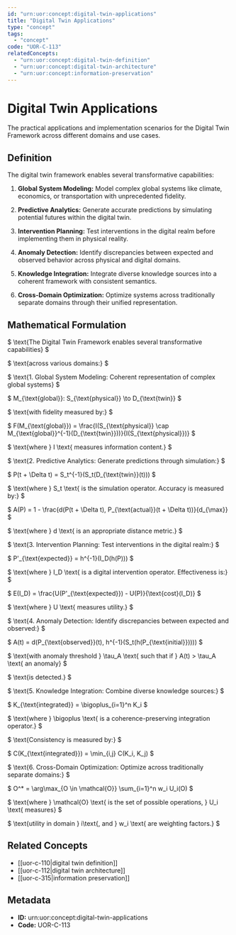 ```yaml
---
id: "urn:uor:concept:digital-twin-applications"
title: "Digital Twin Applications"
type: "concept"
tags:
  - "concept"
code: "UOR-C-113"
relatedConcepts:
  - "urn:uor:concept:digital-twin-definition"
  - "urn:uor:concept:digital-twin-architecture"
  - "urn:uor:concept:information-preservation"
---
```


# Digital Twin Applications

The practical applications and implementation scenarios for the Digital Twin Framework across different domains and use cases.

## Definition

The digital twin framework enables several transformative capabilities:

1. **Global System Modeling:** Model complex global systems like climate, economics, or transportation with unprecedented fidelity.

2. **Predictive Analytics:** Generate accurate predictions by simulating potential futures within the digital twin.

3. **Intervention Planning:** Test interventions in the digital realm before implementing them in physical reality.

4. **Anomaly Detection:** Identify discrepancies between expected and observed behavior across physical and digital domains.

5. **Knowledge Integration:** Integrate diverse knowledge sources into a coherent framework with consistent semantics.

6. **Cross-Domain Optimization:** Optimize systems across traditionally separate domains through their unified representation.

## Mathematical Formulation

$
\text{The Digital Twin Framework enables several transformative capabilities}
$

$
\text{across various domains:}
$

$
\text{1. Global System Modeling: Coherent representation of complex global systems}
$

$
M_{\text{global}}: S_{\text{physical}} \to D_{\text{twin}}
$

$
\text{with fidelity measured by:}
$

$
F(M_{\text{global}}) = \frac{I(S_{\text{physical}} \cap M_{\text{global}}^{-1}(D_{\text{twin}}))}{I(S_{\text{physical}})}
$

$
\text{where } I \text{ measures information content.}
$

$
\text{2. Predictive Analytics: Generate predictions through simulation:}
$

$
P(t + \Delta t) = S_t^{-1}(S_t(D_{\text{twin}}(t)))
$

$
\text{where } S_t \text{ is the simulation operator. Accuracy is measured by:}
$

$
A(P) = 1 - \frac{d(P(t + \Delta t), P_{\text{actual}}(t + \Delta t))}{d_{\max}}
$

$
\text{where } d \text{ is an appropriate distance metric.}
$

$
\text{3. Intervention Planning: Test interventions in the digital realm:}
$

$
P'_{\text{expected}} = h^{-1}(I_D(h(P)))
$

$
\text{where } I_D \text{ is a digital intervention operator. Effectiveness is:}
$

$
E(I_D) = \frac{U(P'_{\text{expected}}) - U(P)}{\text{cost}(I_D)}
$

$
\text{where } U \text{ measures utility.}
$

$
\text{4. Anomaly Detection: Identify discrepancies between expected and observed:}
$

$
A(t) = d(P_{\text{observed}}(t), h^{-1}(S_t(h(P_{\text{initial}}))))
$

$
\text{with anomaly threshold } \tau_A \text{ such that if } A(t) > \tau_A \text{ an anomaly}
$

$
\text{is detected.}
$

$
\text{5. Knowledge Integration: Combine diverse knowledge sources:}
$

$
K_{\text{integrated}} = \bigoplus_{i=1}^n K_i
$

$
\text{where } \bigoplus \text{ is a coherence-preserving integration operator.}
$

$
\text{Consistency is measured by:}
$

$
C(K_{\text{integrated}}) = \min_{i,j} C(K_i, K_j)
$

$
\text{6. Cross-Domain Optimization: Optimize across traditionally separate domains:}
$

$
O^* = \arg\max_{O \in \mathcal{O}} \sum_{i=1}^n w_i U_i(O)
$

$
\text{where } \mathcal{O} \text{ is the set of possible operations, } U_i \text{ measures}
$

$
\text{utility in domain } i\text{, and } w_i \text{ are weighting factors.}
$

## Related Concepts

- [[uor-c-110|digital twin definition]]
- [[uor-c-112|digital twin architecture]]
- [[uor-c-315|information preservation]]

## Metadata

- **ID:** urn:uor:concept:digital-twin-applications
- **Code:** UOR-C-113
